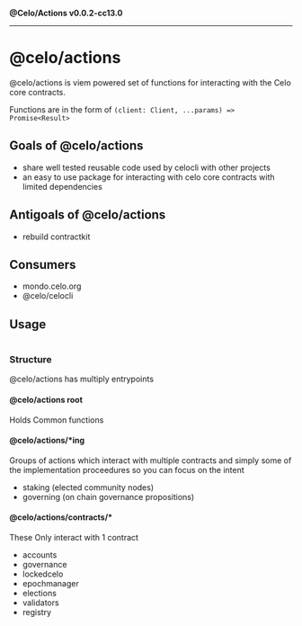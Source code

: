 **@Celo/Actions v0.0.2-cc13.0**

***

# @celo/actions

@celo/actions is viem powered set of functions for interacting with the Celo core contracts.

Functions are in the form of `(client: Client, ...params) => Promise<Result>`

## Goals of @celo/actions

* share well tested reusable code used by celocli with other projects
* an easy to use package for interacting with celo core contracts with limited dependencies

## Antigoals of @celo/actions

* rebuild contractkit

## Consumers

* mondo.celo.org
* @celo/celocli

## Usage

```typescript

```

### Structure

@celo/actions has multiply entrypoints

#### @celo/actions root

Holds Common functions

#### @celo/actions/*ing

Groups of actions which interact with multiple contracts and simply some of the implementation proceedures so you can focus on the intent
  
* staking (elected community nodes)
* governing (on chain governance propositions)

#### @celo/actions/contracts/*

These Only interact with 1 contract
  
* accounts
* governance
* lockedcelo
* epochmanager
* elections
* validators
* registry
